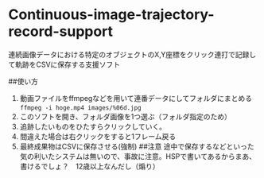 # Continuous-image-trajectory-record-support
連続画像データにおける特定のオブジェクトのX,Y座標をクリック連打で記録して軌跡をCSVに保存する支援ソフト

##使い方
1. 動画ファイルをffmpegなどを用いて連番データにしてフォルダにまとめる
`ffmpeg -i hoge.mp4 images/%06d.jpg`
2. このソフトを開き、フォルダ画像を1つ選ぶ（フォルダ指定のため）
3. 追跡したいものをひたすらクリックしていく。
4. 間違えた場合は右クリックをすると1フレーム戻る
5. 最終成果物はCSVに保存させる(強制)
##注意
途中で保存するなどといった気の利いたシステムは無いので、事故に注意。HSPで書いてあるからまあ、書けるでしょ？　12歳以上なんだし（煽り）
